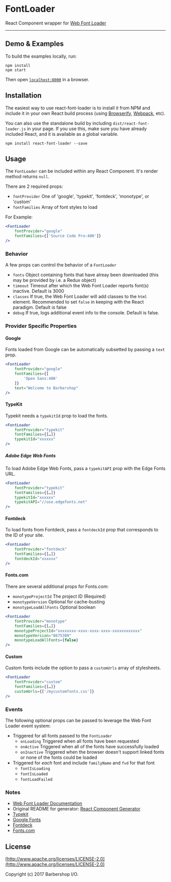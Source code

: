 # FontLoader

React Component wrapper for [Web Font Loader](https://github.com/typekit/webfontloader)

***

## Demo & Examples

To build the examples locally, run:

```
npm install
npm start
```

Then open [`localhost:8000`](http://localhost:8000) in a browser.


## Installation

The easiest way to use react-font-loader is to install it from NPM and include it in your own React build process (using [Browserify](http://browserify.org), [Webpack](http://webpack.github.io/), etc).

You can also use the standalone build by including `dist/react-font-loader.js` in your page. If you use this, make sure you have already included React, and it is available as a global variable.

```
npm install react-font-loader --save
```


## Usage

The `FontLoader` can be included within any React Component. It's render method returns `null`.

There are 2 required props:
* `fontProvider` One of 'google', 'typekit', 'fontdeck', 'monotype', or 'custom'
* `fontFamilies` Array of font styles to load

For Example:

```jsx
<FontLoader
	fontProvider="google"
	fontFamilies={['Source Code Pro:400']}
/>
```

### Behavior

A few props can control the behavior of a `FontLoader`

* `fonts` Object containing fonts that have alreay been downloaded (this may be provided by i.e. a Redux object)
* `timeout` Timeout after which the Web Font Loader reports font(s) inactive. Default is 3000
* `classes` If true, the Web Font Loader will add classes to the `html` element. Recommended to set `false` in keeping with the React paradigm. Default is false
* `debug` If true, logs additional event info to the console. Default is false.

### Provider Specific Properties

#### Google

Fonts loaded from Google can be automatically subsetted by passing a `text` prop.

```jsx
<FontLoader
	fontProvider="google"
	fontFamilies={[
		'Open Sans:400'
	]}
	text="Welcome to Barbershop"
/>
```

#### TypeKit

Typekit needs a `typekitId` prop to load the fonts.

```jsx
<FontLoader
	fontProvider="typekit"
	fontFamilies={[…]}
	typekitId="xxxxxx"
/>
```

##### Adobe Edge Web Fonts

To load Adobe Edge Web Fonts, pass a `typekitAPI` prop with the Edge Fonts URL.

```jsx
<FontLoader
	fontProvider="typekit"
	fontFamilies={[…]}
	typekitId="xxxxxx"
	typekitAPI="//use.edgefonts.net"
/>
```

#### Fontdeck

To load fonts from Fontdeck, pass a `fontdeckId` prop that corresponds to the ID of your site.

```jsx
<FontLoader
	fontProvider="fontdeck"
	fontFamilies={[…]}
	fontdeckId="xxxxxx"
/>
```

#### Fonts.com

There are several additional props for Fonts.com:
* `monotypeProjectId` The project ID (Required)
* `monotypeVersion` Optional for cache-busting
* `monotypeLoadAllFonts` Optional boolean

```jsx
<FontLoader
	fontProvider="monotype"
	fontFamilies={[…]}
	monotypeProjectId="xxxxxxxx-xxxx-xxxx-xxxx-xxxxxxxxxxxx"
	monotypeVersion="8675309"
	monotypeLoadAllFonts={false}
/>
```

#### Custom

Custom fonts include the option to pass a `customUrls` array of stylesheets.

```jsx
<FontLoader
	fontProvider="custom"
	fontFamilies={[…]}
	customUrls={['/mycustomfonts.css']}
/>
```

### Events

The following optional props can be passed to leverage the Web Font Loader event system:

* Triggered for all fonts passed to the `FontLoader`
	* `onLoading` Triggered when all fonts have been requested
	* `onActive` Triggered when all of the fonts have successfully loaded
	* `onInactive` Triggered when the browser doesn't support linked fonts or none of the fonts could be loaded
* Triggered for _each_ font and include `familyName` and `fvd` for that font
	* `fontIsLoading`
	* `fontIsLoaded`
	* `fontLoadFailed`

### Notes

* [Web Font Loader Documentation](https://github.com/typekit/webfontloader)
* Original README for generator: [React Component Generator](https://github.com/JedWatson/generator-react-component)
* [Typekit](https://typekit.com/)
* [Google Fonts](https://fonts.google.com/)
* [Fontdeck](http://fontdeck.com/)
* [Fonts.com](https://www.fonts.com/)

## License

[http://www.apache.org/licenses/LICENSE-2.0](http://www.apache.org/licenses/LICENSE-2.0)

Copyright (c) 2017 Barbershop I/O.
